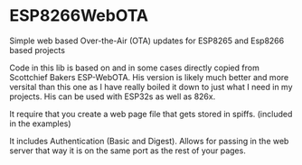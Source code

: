 # ESP8266WebOTA
Simple web based Over-the-Air (OTA) updates for ESP8265 and Esp8266 based projects

Code in this lib is based on and in some cases directly copied from Scottchief Bakers ESP-WebOTA. His version is likely much better and more versital than this one as I have really boiled it down to just what I need in my projects. His can be used with ESP32s as well as 826x. 

It require that you create a web page file that gets stored in spiffs. (included in the examples)

It includes Authentication (Basic and Digest).
Allows for passing in the web server that way it is on the same port as the rest of your pages.  

